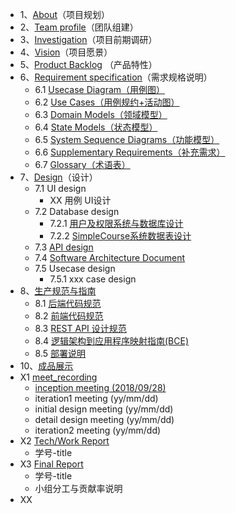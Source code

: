 * 1、[About](docs/1-about.md)（项目规划）
* 2、[Team profile](docs/2-team-profile.md)（团队组建）
* 3、[Investigation](docs/3-investigation.md)（项目前期调研）
* 4、[Vision](docs/4-vision.md)（项目愿景）
* 5、[Product Backlog](docs/5-product-backlog.md) （产品特性）
* 6、[Requirement specification](docs/6-requirement-specification.md)（需求规格说明）
    - 6.1 [Usecase Diagram（用例图）](docs/6-requirement-specification/1-usecase-diagram.md)
    - 6.2 [Use Cases（用例规约+活动图）](docs/6-requirement-specification/2-use-cases.md)
    - 6.3 [Domain Models（领域模型）](docs/6-requirement-specification/3-domain-models.md)
    - 6.4 [State Models（状态模型）](docs/6-requirement-specification/4-state-models.md)
    - 6.5 [System Sequence Diagrams（功能模型）](docs/6-requirement-specification/5-system-sequence-diagrams.md)
    - 6.6 [Supplementary Requirements（补充需求）](docs/6-requirement-specification/6-supplementary-requirements.md)
    - 6.7 [Glossary（术语表）](docs/6-requirement-specification/7-glossary.md)
* 7、[Design](docs/7-design)（设计）
    - 7.1 UI design
        - XX 用例 UI设计
    - 7.2 Database design
        - 7.2.1 [用户及权限系统与数据库设计](docs/7-design/3.1-system-database-design.md)
        - 7.2.2 [SimpleCourse系统数据表设计](docs/7-design/3.2-system-data-table-design.md)
    - 7.3 [API design](https://superfatseries.github.io/API-Document/)
    - 7.4 [Software Architecture Document](docs/7-design/2-architecture-design.md)
    - 7.5 Usecase design
         - 7.5.1 xxx case design
* 8、[生产规范与指南](docs/8-生产规范与指南)
    - 8.1 [后端代码规范](docs/8-生产规范与指南/后端代码规范.md)
    - 8.2 [前端代码规范](docs/8-生产规范与指南/前端代码规范.md)
    - 8.3 [REST API 设计规范](docs/8-生产规范与指南/REST-API设计规范.md)
    - 8.4 [逻辑架构到应用程序映射指南(BCE)](docs/8-生产规范与指南/逻辑架构到应用程序映射指南)
    - 8.5 [部署说明](docs/8-生产规范与指南/部署说明)
* 10、[成品展示](docs/10-成品展示)
* X1 [meet_recording](docs/X1-meet-records)
    - [inception meeting (2018/09/28)](docs/X1-meet-records/20180928)
    - iteration1 meeting (yy/mm/dd)
    - initial design meeting (yy/mm/dd)
    - detail design meeting (yy/mm/dd)
    - iteration2 meeting (yy/mm/dd)
* X2 [Tech/Work Report](docs/X2-work-report)
    - 学号-title
* X3 [Final Report](docs/X3-final-report)
    - 学号-title
    - 小组分工与贡献率说明
* XX
